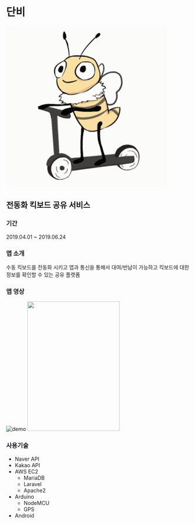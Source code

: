 # 단비
![danbee](https://github.com/SKHU-CSE/DanBee/blob/master/readmeimg/danbee.png)
<br/>

## 전동화 킥보드 공유 서비스

### 기간 
2019.04.01 ~ 2019.06.24

### 앱 소개
수동 킥보드를 전동화 시키고 앱과 통신을 통해서 대여/반납이 가능하고 킥보드에 대한 정보를 확인할 수 있는 공유 플랫폼

### 앱 영상
![demo](https://github.com/SKHU-CSE/DanBee/blob/master/readmeimg/danbeeDemo.gif)
<img src="/readmeimg/danbeeDemo.gif" width="250" height="350">
<br/>

### 사용기술
- Naver API
- Kakao API
- AWS EC2
    - MariaDB
    - Laravel
    - Apache2
- Arduino
    - NodeMCU
    - GPS
- Android